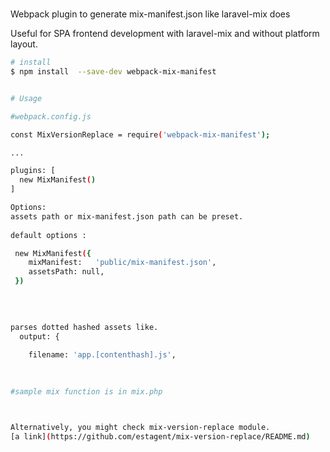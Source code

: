 # 

Webpack plugin to generate mix-manifest.json like laravel-mix does

Useful for SPA frontend development with laravel-mix and without platform layout.
  

```bash
# install 
$ npm install  --save-dev webpack-mix-manifest


# Usage 

#webpack.config.js

const MixVersionReplace = require('webpack-mix-manifest');

...

plugins: [
  new MixManifest()       
]

Options:
assets path or mix-manifest.json path can be preset.
  
default options :

 new MixManifest({
    mixManifest:   'public/mix-manifest.json', 
    assetsPath: null,
 })
 
 

 
parses dotted hashed assets like.
  output: {
  
    filename: 'app.[contenthash].js',
    
 

#sample mix function is in mix.php 



Alternatively, you might check mix-version-replace module.
[a link](https://github.com/estagent/mix-version-replace/README.md) 



